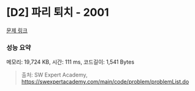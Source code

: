 # [D2] 파리 퇴치 - 2001 

[문제 링크](https://swexpertacademy.com/main/code/problem/problemDetail.do?contestProbId=AV5PzOCKAigDFAUq) 

### 성능 요약

메모리: 19,724 KB, 시간: 111 ms, 코드길이: 1,541 Bytes



> 출처: SW Expert Academy, https://swexpertacademy.com/main/code/problem/problemList.do